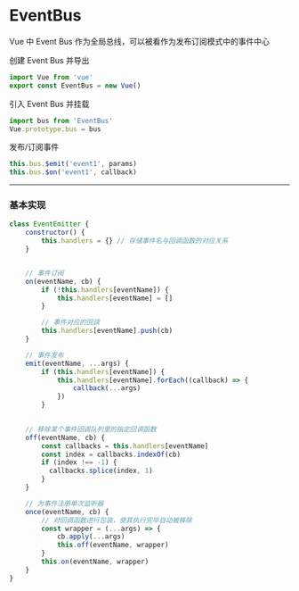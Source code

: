 # EventBus
Vue 中 Event Bus 作为全局总线，可以被看作为发布订阅模式中的事件中心

创建 Event Bus 并导出
```javascript
import Vue from 'vue'
export const EventBus = new Vue()
```

引入 Event Bus 并挂载
```javascript
import bus from 'EventBus'
Vue.prototype.bus = bus
```

发布/订阅事件
```javascript
this.bus.$emit('event1', params)
this.bus.$on('event1', callback)
```

---

### 基本实现
```javascript
class EventEmitter {
	constructor() {
		this.handlers = {} // 存储事件名与回调函数的对应关系
	}


	// 事件订阅
	on(eventName, cb) {
		if (!this.handlers[eventName]) {
			this.handlers[eventName] = []
		}

		// 事件对应的回调
		this.handlers[eventName].push(cb)
	}

	// 事件发布
	emit(eventName, ...args) {
		if (this.handlers[eventName]) {
			this.handlers[eventName].forEach((callback) => {
				callback(...args)
			})
		}
		

	// 移除某个事件回调队列里的指定回调函数
	off(eventName, cb) {
		const callbacks = this.handlers[eventName]
		const index = callbacks.indexOf(cb)
		if (index !== -1) {
		  callbacks.splice(index, 1)
		}
	}

	// 为事件注册单次监听器
	once(eventName, cb) {
		// 对回调函数进行包装，使其执行完毕自动被移除
		const wrapper = (...args) => {
			cb.apply(...args)
			this.off(eventName, wrapper)
		}
		this.on(eventName, wrapper)
	}
}
```